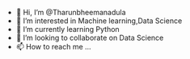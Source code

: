 - 👋 Hi, I’m @Tharunbheemanadula
- 👀 I’m interested in Machine learning,Data Science
- 🌱 I’m currently learning Python
- 💞️ I’m looking to collaborate on Data Science
- 📫 How to reach me ...

<!---
Tharunbheemanadula/Tharunbheemanadula is a ✨ special ✨ repository because its `README.md` (this file) appears on your GitHub profile.
You can click the Preview link to take a look at your changes.
--->
